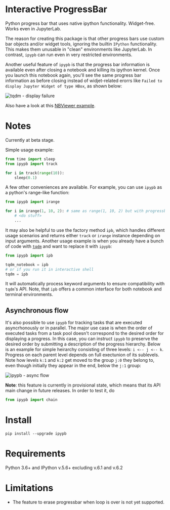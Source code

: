 # Interactive ProgressBar
Python progress bar that uses native ipython functionality. Widget-free. Works even in JupyterLab.

The reason for creating this package is that other progress bars use custom bar objects and/or widget tools, ignoring the builtin `IPython` functionality. This makes them unusable in "clean" environments like JupyterLab. In contrast, `ipypb` can run even in very restricted environments.

Another useful feature of `ipypb` is that the progress bar information is available even after closing a notebook and killing its ipython kernel. Once you launch this notebook again, you'll see the same progress bar information as before closing instead of widjet-related erorrs like `Failed to display Jupyter Widget of type HBox`, as shown below:

![tqdm - display failure](https://user-images.githubusercontent.com/5283394/52354932-66a7ec80-2a42-11e9-9c10-d314c2bb2f5f.png)

Also have a look at this [NBViewer example](https://nbviewer.jupyter.org/github/evfro/ipypb/blob/master/examples/Usage%20examples.ipynb).

# Notes
Currently at beta stage.

Simple usage example:
```python
from time import sleep
from ipypb import track

for i in track(range(10)):
    sleep(0.1)
```
A few other conveniences are available. For example, you can use `ipypb` as a python's range-like function:
```python
from ipypb import irange

for i in irange(1, 10, 2): # same as range(1, 10, 2) but with progressbar
    # <do stuff>
    ...
```
It may also be helpful to use the factory method `ipb`, which handles different usage scenarios and returns either `track` or `irange` instance depending on input arguments. Another usage example is when you already have a bunch of code with [`tqdm`](https://github.com/tqdm/tqdm) and want to 
replace it with `ipypb`:
```python
from ipypb import ipb

tqdm_notebook = ipb
# or if you run it in interactive shell
tqdm = ipb
```
It will automatically process keyword arguments to ensure compatibility with `tqdm`'s API. Note, that `ipb` offers a common interface for both notebook and terminal environments.

## Asynchronous flow
It's also possible to use `ipypb` for tracking tasks that are executed asyncrhonously or in parallel. The major use case is when the order of executed tasks from a task pool doesn't correspond to the desired order for displaying a progress. In this case, you can instruct `ipypb` to preserve the desired order by submitting a description of the progress hierarchy. Below is an example for simple heirarchy consisting of three levels: `i <-- j <-- k`. Progress on each parent level depends on full exectunion of its sublevels. Note how levels `k:1` and `k:2` get moved to the group `j:0` they belong to, even though initially they appear in the end, below the `j:1` group:

![ipypb - async flow](https://user-images.githubusercontent.com/5283394/52353228-26933a80-2a3f-11e9-927a-6bd114f87abe.gif)

**Note**: this feature is currently in provisional state, which means that its API main change in future releases. In order to test it, do 
```python
from ipypb import chain
```

# Install
`pip install --upgrade ipypb`

# Requirements
Python 3.6+ and IPython v.5.6+ excluding v.6.1 and v.6.2

# Limitations
- The feature to erase progressbar when loop is over is not yet supported.
